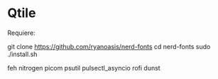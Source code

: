 # Qtile

Requiere:

git clone https://github.com/ryanoasis/nerd-fonts
cd nerd-fonts
sudo ./install.sh

feh 
nitrogen
picom 
psutil
pulsectl_asyncio
rofi
dunst
